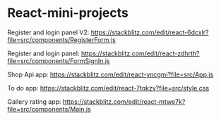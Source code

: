 # React-mini-projects

Register and login panel V2: https://stackblitz.com/edit/react-6dcxlr?file=src/components/RegisterForm.js

Register and login panel: https://stackblitz.com/edit/react-zdhrth?file=src/components/FormSignIn.js

Shop Api app: https://stackblitz.com/edit/react-yncgmi?file=src/App.js

To do app: https://stackblitz.com/edit/react-7tqkzv?file=src/style.css

Gallery rating app: https://stackblitz.com/edit/react-mtwe7k?file=src/components/Main.js